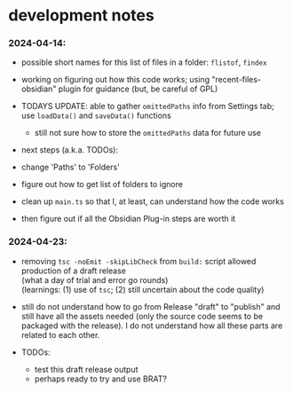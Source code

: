 # development notes

### 2024-04-14:
 - possible short names for this list of files in a folder: `flistof`,
   `findex`  

 - working on figuring out how this code works; using
   "recent-files-obsidian" plugin for guidance (but, be careful of
   GPL)  
   
 - TODAYS UPDATE: able to gather `omittedPaths` info from Settings
   tab; use `loadData()` and `saveData()` functions  
   - still not sure how to store the `omittedPaths` data for future
     use  

 - next steps (a.k.a. TODOs):
  - change 'Paths' to 'Folders'
  - figure out how to get list of folders to ignore  
  - clean up `main.ts` so that I, at least, can understand how the
    code works  
  - then figure out if all the Obsidian Plug-in steps are worth it  

### 2024-04-23:
 - removing `tsc -noEmit -skipLibCheck` from `build:` script allowed
   production of a draft release  
   (what a day of trial and error go rounds)  
   (learnings: (1) use of `tsc`; (2) still uncertain about the code
   quality)  
   
 - still do not understand how to go from Release "draft" to "publish"
   and still have all the assets needed (only the source code seems to
   be packaged with the release). I do not understand how all these
   parts are related to each other.  
   
   
 - TODOs:
   - test this draft release output  
   - perhaps ready to try and use BRAT?  
   

